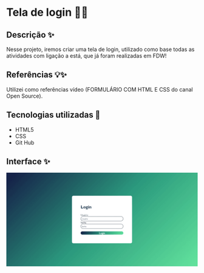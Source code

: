 # Tela de login 👩‍💻
## Descrição ✨
Nesse projeto, iremos criar uma tela de login, utilizado como base todas as atividades com ligação a está, que já foram realizadas em FDW!
## Referências 💡✨
Utilizei como referências vídeo (FORMULÁRIO COM HTML E CSS do canal Open Source).
## Tecnologias utilizadas 📡
* HTML5
* CSS
* Git Hub
## Interface ✨
![Login](img/Web-login.png)
## 




